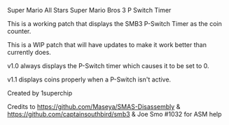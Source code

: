 Super Mario All Stars Super Mario Bros 3 P Switch Timer

This is a working patch that displays the SMB3 P-Switch Timer as the coin counter.

This is a WIP patch that will have updates to make it work better than currently does.

v1.0 always displays the P-Switch timer which causes it to be set to 0.

v1.1 displays coins properly when a P-Switch isn't active.

Created by 1superchip

Credits to https://github.com/Maseya/SMAS-Disassembly & https://github.com/captainsouthbird/smb3 & Joe Smo
#1032 for ASM help
